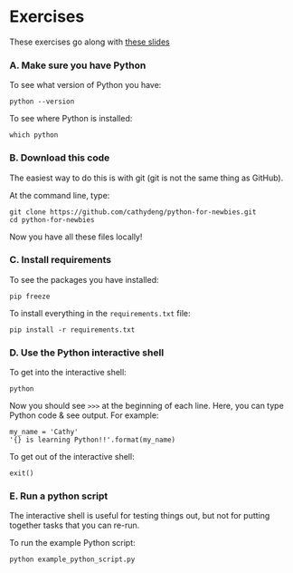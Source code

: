 # Exercises

These exercises go along with [these slides](http://bit.ly/python-for-newbies)

### A. Make sure you have Python
To see what version of Python you have:
```
python --version
```
To see where Python is installed:
```
which python
```

### B. Download this code
The easiest way to do this is with git (git is not the same thing as GitHub).

At the command line, type:
```
git clone https://github.com/cathydeng/python-for-newbies.git
cd python-for-newbies
```
Now you have all these files locally!

### C. Install requirements
To see the packages you have installed:
```
pip freeze
```
To install everything in the `requirements.txt` file:
```
pip install -r requirements.txt
```

### D. Use the Python interactive shell
To get into the interactive shell:
```
python
```
Now you should see `>>>` at the beginning of each line. Here, you can type Python code & see output. For example:
```
my_name = 'Cathy'
'{} is learning Python!!'.format(my_name)
```
To get out of the interactive shell:
```
exit()
```

### E. Run a python script
The interactive shell is useful for testing things out, but not for putting together tasks that you can re-run.

To run the example Python script:
```
python example_python_script.py
```
